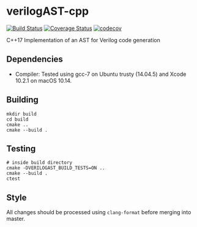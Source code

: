# verilogAST-cpp
[![Build Status](https://travis-ci.com/leonardt/verilogAST-cpp.svg?branch=master)](https://travis-ci.com/leonardt/verilogAST-cpp)
[![Coverage Status](https://coveralls.io/repos/github/leonardt/verilogAST-cpp/badge.svg)](https://coveralls.io/github/leonardt/verilogAST-cpp)
[![codecov](https://codecov.io/gh/leonardt/verilogAST-cpp/branch/master/graph/badge.svg?token=P7tdc1K0CH)](https://codecov.io/gh/leonardt/verilogAST-cpp/)

C++17 Implementation of an AST for Verilog code generation

## Dependencies
* Compiler: Tested using gcc-7 on Ubuntu trusty (14.04.5) and Xcode 10.2.1 on macOS 10.14.

## Building
```
mkdir build
cd build
cmake ..
cmake --build .
```

## Testing
```
# inside build directory
cmake -DVERILOGAST_BUILD_TESTS=ON ..
cmake --build .
ctest
```

## Style
All changes should be processed using `clang-format` before merging into
master.
